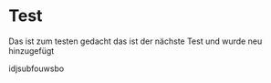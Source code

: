 # Test
Das ist zum testen gedacht
das ist der nächste Test und wurde neu hinzugefügt


idjsubfouwsbo